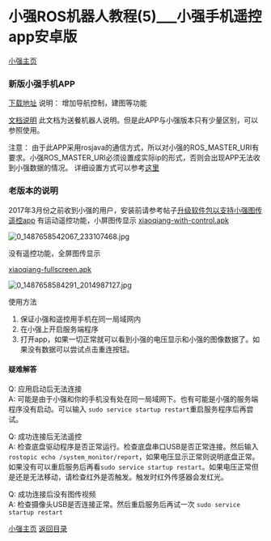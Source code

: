 # 小强ROS机器人教程(5)___小强手机遥控app安卓版<br>
[小强主页](https://www.bwbot.org/products/xiaoqiang-4-pro)

### 新版小强手机APP

[下载地址](https://bwbot.org/s/p85dsw)
说明：
增加导航控制，建图等功能

[文档说明](https://doc.bwbot.org/en/books-online/chitu-client-android/)
此文档为送餐机器人说明。但是此APP与小强版本只有少量区别，可以参照使用。

注意：
由于此APP采用rosjava的通信方式，所以对小强的ROS_MASTER_URI有要求。小强ROS_MASTER_URI必须设置成实际ip的形式，否则会出现APP无法收到小强数据的情况。
详细设置方式可以参考[这里](https://community.bwbot.org/topic/634)

### 老版本的说明




2017年3月份之前收到小强的用户，安装前请参考帖子[升级软件包以支持小强图传遥控app](http://community.bwbot.org/topic/161/%E5%8D%87%E7%BA%A7%E8%BD%AF%E4%BB%B6%E5%8C%85%E4%BB%A5%E6%94%AF%E6%8C%81%E5%B0%8F%E5%BC%BA%E5%9B%BE%E4%BC%A0%E9%81%A5%E6%8E%A7app)
有运动遥控功能，小屏图传显示
[xiaoqiang-with-control.apk](http://community.bwbot.org/assets/uploads/files/1530151470562-xiaoqiang-with-control.apk)

![0_1487658542067_233107468.jpg](http://community.bwbot.org/uploads/files/1487658638080-233107468.jpg)

没有遥控功能，全屏图传显示

[xiaoqiang-fullscreen.apk](http://community.bwbot.org/assets/uploads/files/1530153192142-xiaoqiang-fullscreen.apk)

![0_1487658584291_2014987127.jpg](http://community.bwbot.org/uploads/files/1487658658814-2014987127-resized.jpg)

使用方法

1. 保证小强和遥控用手机在同一局域网内
2. 在小强上开启服务端程序
3. 打开app，如果一切正常就可以看到小强的电压显示和小强的图像数据了。如果没有数据可以尝试点击重连按钮。

#### 疑难解答

Q: 应用启动后无法连接<br>A: 可能是由于小强和你的手机没有处在同一局域网下。也有可能是小强的服务端程序没有启动。可以输入 ```sudo service startup restart```重启服务程序后再尝试。

Q: 成功连接后无法遥控<br>A: 检查底盘驱动程序是否正常运行。检查底盘串口USB是否正常连接。然后输入```rostopic echo /system_monitor/report```，如果电压显示正常则说明底盘正常。如果没有可以重启服务后再看```sudo service startup restart```。如果电压正常但是还是无法移动，请检查红外是否触发。触发时红外传感器会发红光。

Q: 成功连接后没有图传视频<br>A: 检查摄像头USB是否连接正常。然后重启服务后再试一次 ```sudo service startup restart```

[小强主页](https://www.bwbot.org/products/xiaoqiang-4-pro)
[返回目录](https://community.bwbot.org/topic/110)
